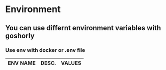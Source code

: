 # Environment

## You can use differnt environment variables with goshorly
### Use env with docker or .env file

| ENV NAME  | DESC. | VALUES    |
|----       |---    |---        |

